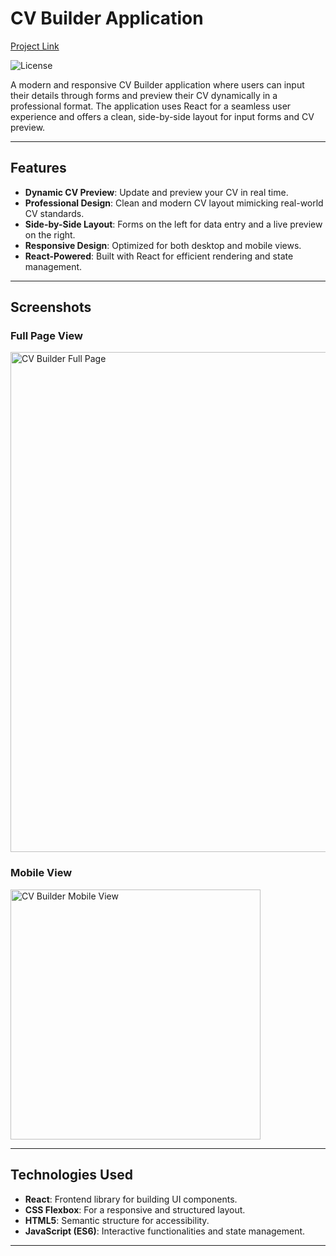 # CV Builder Application

[Project Link](https://cv-application-omega-six.vercel.app/)

![License](https://img.shields.io/badge/license-MIT-blue.svg)

A modern and responsive CV Builder application where users can input their details through forms and preview their CV dynamically in a professional format. The application uses React for a seamless user experience and offers a clean, side-by-side layout for input forms and CV preview.

---

## Features

- **Dynamic CV Preview**: Update and preview your CV in real time.
- **Professional Design**: Clean and modern CV layout mimicking real-world CV standards.
- **Side-by-Side Layout**: Forms on the left for data entry and a live preview on the right.
- **Responsive Design**: Optimized for both desktop and mobile views.
- **React-Powered**: Built with React for efficient rendering and state management.

---

## Screenshots

### Full Page View

<img alt="CV Builder Full Page" src="./screenshot_full_page.png" width="800px" />

### Mobile View

<img alt="CV Builder Mobile View" src="./screenshot_mobile_view.png" width="400px" />

---

## Technologies Used

- **React**: Frontend library for building UI components.
- **CSS Flexbox**: For a responsive and structured layout.
- **HTML5**: Semantic structure for accessibility.
- **JavaScript (ES6)**: Interactive functionalities and state management.

---

